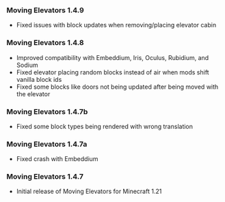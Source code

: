 ### Moving Elevators 1.4.9
- Fixed issues with block updates when removing/placing elevator cabin

### Moving Elevators 1.4.8
- Improved compatibility with Embeddium, Iris, Oculus, Rubidium, and Sodium
- Fixed elevator placing random blocks instead of air when mods shift vanilla block ids
- Fixed some blocks like doors not being updated after being moved with the elevator

### Moving Elevators 1.4.7b
- Fixed some block types being rendered with wrong translation

### Moving Elevators 1.4.7a
- Fixed crash with Embeddium

### Moving Elevators 1.4.7
- Initial release of Moving Elevators for Minecraft 1.21
